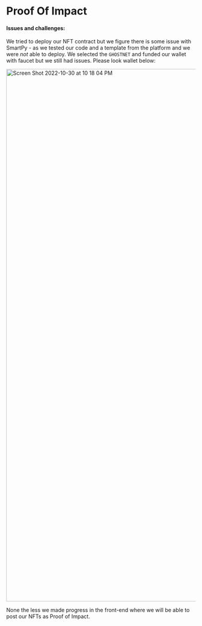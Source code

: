 # Proof Of Impact

#### Issues and challenges: 

We tried to deploy our NFT contract but we figure there is some issue with SmartPy - as we tested our code and a template from the platform and we were *not* able to deploy. We selected the `GHOSTNET` and funded our wallet with faucet but we still had issues. Please look wallet below:


<img width="1414" alt="Screen Shot 2022-10-30 at 10 18 04 PM" src="https://user-images.githubusercontent.com/12158440/198934998-4fa7bac0-174f-478a-9ba1-3ca393fbf26f.png">



None the less we made progress in the front-end where we will be able to post our NFTs as Proof of Impact. 

